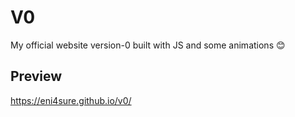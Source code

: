 # V0
My official website version-0 built with JS and some animations 😊

## Preview

https://eni4sure.github.io/v0/
